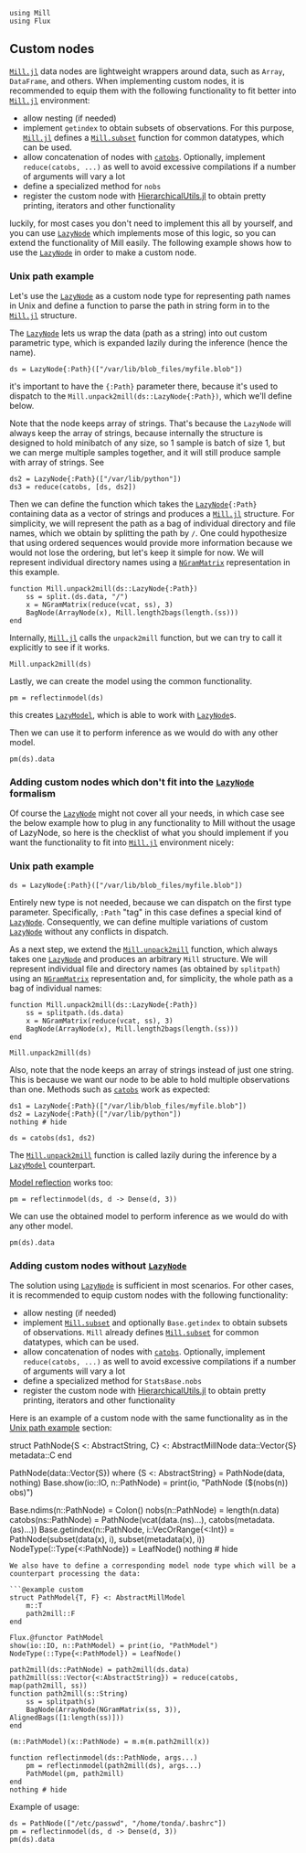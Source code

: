 ```@setup custom
using Mill
using Flux
```

## Custom nodes

[`Mill.jl`](https://github.com/CTUAvastLab/Mill.jl) data nodes are lightweight wrappers around data, such as 
`Array`, `DataFrame`, and others. When implementing custom nodes, it is recommended to equip them with the following 
functionality to fit better into [`Mill.jl`](https://github.com/CTUAvastLab/Mill.jl) environment:

* allow nesting (if needed)
* implement `getindex` to obtain subsets of observations. For this purpose, [`Mill.jl`](https://github.com/CTUAvastLab/Mill.jl) defines a [`Mill.subset`](@ref) function for common datatypes, which can be used.
* allow concatenation of nodes with [`catobs`](@ref). Optionally, implement `reduce(catobs, ...)` as well to avoid excessive compilations if a number of arguments will vary a lot
* define a specialized method for `nobs`
* register the custom node with [HierarchicalUtils.jl](@ref) to obtain pretty printing, iterators and other functionality

luckily, for most cases you don't need to implement this all by yourself, and you can use [`LazyNode`](@ref) which implements mose of this logic, so you can extend the functionality of Mill easily.
The following example shows how to use the [`LazyNode`](@ref) in order to make a custom node.

### Unix path example

Let's use the [`LazyNode`](@ref) as a custom node type for representing path names in Unix and define a function to parse 
the path in string form in to the [`Mill.jl`](https://github.com/CTUAvastLab/Mill.jl) structure. 

The [`LazyNode`](@ref) lets us wrap the data (path as a string) into out custom parametric type, which is expanded lazily during the inference (hence the name).
```@example custom
ds = LazyNode{:Path}(["/var/lib/blob_files/myfile.blob"])
```
it's important to have the `{:Path}` parameter there, because it's used to dispatch to the `Mill.unpack2mill(ds::LazyNode{:Path})`, which we'll define below.

Note that the node keeps array of strings. That's because the `LazyNode` will always keep the array of strings,
because internally the structure is designed to hold minibatch of any size, so 1 sample is batch of size 1,
but we can merge multiple samples together, and it will still produce sample with array of strings.
See
```@example custom
ds2 = LazyNode{:Path}(["/var/lib/python"])
ds3 = reduce(catobs, [ds, ds2])
```

Then we can define the function which takes the [`LazyNode`](@ref)`{:Path}` containing data as a vector of strings and produces a [`Mill.jl`](https://github.com/CTUAvastLab/Mill.jl) structure.
For simplicity, we will represent the path as a bag of individual directory and file names, which we obtain by splitting the path by `/`. 
One could hypothesize that using ordered sequences would provide more information because we would not lose the ordering, but
let's keep it simple for now. We will represent individual directory names using a [`NGramMatrix`](@ref) representation in this example.

```@example custom
function Mill.unpack2mill(ds::LazyNode{:Path})
    ss = split.(ds.data, "/")
    x = NGramMatrix(reduce(vcat, ss), 3)
    BagNode(ArrayNode(x), Mill.length2bags(length.(ss)))
end
```

Internally, [`Mill.jl`](https://github.com/CTUAvastLab/Mill.jl) calls the `unpack2mill` function, but we can try to call it explicitly to see if it works.
```@example custom
Mill.unpack2mill(ds)
```

Lastly, we can create the model using the common functionality.
```@repl custom
pm = reflectinmodel(ds)
```

this creates [`LazyModel`](@ref), which is able to work with [`LazyNode`](@ref)s.

Then we can use it to perform inference as we would do with any other model.

```@repl custom
pm(ds).data
```

### Adding custom nodes which don't fit into the [`LazyNode`](@ref) formalism

Of course the [`LazyNode`](@ref) might not cover all your needs, in which case see the below example how to plug in any functionality to Mill without the usage of LazyNode, 
so here is the checklist of what you should implement if you want the functionality to fit into [`Mill.jl`](https://github.com/CTUAvastLab/Mill.jl) environment nicely: 

### Unix path example

```@repl custom
ds = LazyNode{:Path}(["/var/lib/blob_files/myfile.blob"])
```

Entirely new type is not needed, because we can dispatch on the first type parameter. Specifically,
`:Path` "tag" in this case defines a special kind of [`LazyNode`](@ref). Consequently, we can define
multiple variations of custom [`LazyNode`](@ref) without any conflicts in dispatch.

As a next step, we extend the [`Mill.unpack2mill`](@ref) function, which always takes one [`LazyNode`](@ref)
and produces an arbitrary `Mill` structure. We will represent individual file and directory names (as obtained
by `splitpath`) using an [`NGramMatrix`](@ref) representation and, for simplicity, the whole path as
a bag of individual names:

```@example custom
function Mill.unpack2mill(ds::LazyNode{:Path})
    ss = splitpath.(ds.data)
    x = NGramMatrix(reduce(vcat, ss), 3)
    BagNode(ArrayNode(x), Mill.length2bags(length.(ss)))
end
```
```@repl custom
Mill.unpack2mill(ds)
```

Also, note that the node keeps an array of strings instead of just one string. This is because we
want our node to be able to hold multiple observations than one. Methods such as [`catobs`](@ref)
work as expected:

```@example custom
ds1 = LazyNode{:Path}(["/var/lib/blob_files/myfile.blob"])
ds2 = LazyNode{:Path}(["/var/lib/python"])
nothing # hide
```

```@repl custom
ds = catobs(ds1, ds2)
```

The [`Mill.unpack2mill`](@ref) function is called lazily during the inference by a [`LazyModel`](@ref) counterpart.

[Model reflection](@ref) works too:

```@repl custom
pm = reflectinmodel(ds, d -> Dense(d, 3))
```

We can use the obtained model to perform inference as we would do with any other model.

```@repl custom
pm(ds).data
```

### Adding custom nodes without [`LazyNode`](@ref)

The solution using [`LazyNode`](@ref) is sufficient in most scenarios. For other cases, it is recommended to equip custom nodes with the following functionality:

* allow nesting (if needed)
* implement [`Mill.subset`](@ref) and optionally `Base.getindex` to obtain subsets of observations. `Mill` already defines [`Mill.subset`](@ref) for common datatypes, which can be used.
* allow concatenation of nodes with [`catobs`](@ref). Optionally, implement `reduce(catobs, ...)` as well to avoid excessive compilations if a number of arguments will vary a lot
* define a specialized method for `StatsBase.nobs`
* register the custom node with [HierarchicalUtils.jl](@ref) to obtain pretty printing, iterators and other functionality

Here is an example of a custom node with the same functionality as in the [Unix path example](@ref)
section:

struct PathNode{S <: AbstractString, C} <: AbstractMillNode
    data::Vector{S}
    metadata::C
end

PathNode(data::Vector{S}) where {S <: AbstractString} = PathNode(data, nothing)
Base.show(io::IO, n::PathNode) = print(io, "PathNode ($(nobs(n)) obs)")

Base.ndims(n::PathNode) = Colon()
nobs(n::PathNode) = length(n.data)
catobs(ns::PathNode) = PathNode(vcat(data.(ns)...), catobs(metadata.(as)...))
Base.getindex(n::PathNode, i::VecOrRange{<:Int}) = PathNode(subset(data(x), i),
                                                            subset(metadata(x), i))
NodeType(::Type{<:PathNode}) = LeafNode()
nothing # hide
```
We also have to define a corresponding model node type which will be a counterpart processing the data:

```@example custom
struct PathModel{T, F} <: AbstractMillModel
    m::T
    path2mill::F
end

Flux.@functor PathModel
show(io::IO, n::PathModel) = print(io, "PathModel")
NodeType(::Type{<:PathModel}) = LeafNode()

path2mill(ds::PathNode) = path2mill(ds.data)
path2mill(ss::Vector{<:AbstractString}) = reduce(catobs, map(path2mill, ss))
function path2mill(s::String)
    ss = splitpath(s)
    BagNode(ArrayNode(NGramMatrix(ss, 3)), AlignedBags([1:length(ss)]))
end

(m::PathModel)(x::PathNode) = m.m(m.path2mill(x))

function reflectinmodel(ds::PathNode, args...)
    pm = reflectinmodel(path2mill(ds), args...)
    PathModel(pm, path2mill)
end
nothing # hide
```

Example of usage:

```@repl custom
ds = PathNode(["/etc/passwd", "/home/tonda/.bashrc"])
pm = reflectinmodel(ds, d -> Dense(d, 3))
pm(ds).data
```
